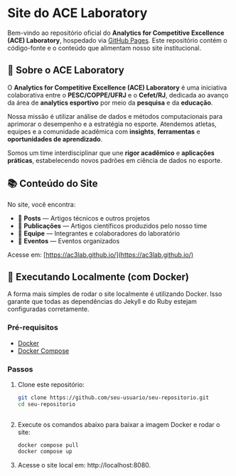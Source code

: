 # Site do ACE Laboratory

Bem-vindo ao repositório oficial do **Analytics for Competitive Excellence (ACE) Laboratory**, hospedado via [GitHub Pages](https://ac3lab.github.io/). Este repositório contém o código-fonte e o conteúdo que alimentam nosso site institucional.

## 🌟 Sobre o ACE Laboratory

O **Analytics for Competitive Excellence (ACE) Laboratory** é uma iniciativa colaborativa entre o **PESC/COPPE/UFRJ** e o **Cefet/RJ**, dedicada ao avanço da área de **analytics esportivo** por meio da **pesquisa** e da **educação**.

Nossa missão é utilizar análise de dados e métodos computacionais para aprimorar o desempenho e a estratégia no esporte. Atendemos atletas, equipes e a comunidade acadêmica com **insights**, **ferramentas** e **oportunidades de aprendizado**.

Somos um time interdisciplinar que une **rigor acadêmico** e **aplicações práticas**, estabelecendo novos padrões em ciência de dados no esporte.

## 📚 Conteúdo do Site

No site, você encontra:

- 📝 **Posts** — Artigos técnicos e outros projetos  
- 📄 **Publicações** — Artigos científicos produzidos pelo nosso time  
- 👥 **Equipe** — Integrantes e colaboradores do laboratório  
- 📅 **Eventos** — Eventos organizados 

Acesse em: [https://ac3lab.github.io/](https://ac3lab.github.io/)

## 🚀 Executando Localmente (com Docker)

A forma mais simples de rodar o site localmente é utilizando Docker. Isso garante que todas as dependências do Jekyll e do Ruby estejam configuradas corretamente.

### Pré-requisitos

- [Docker](https://www.docker.com/)  
- [Docker Compose](https://docs.docker.com/compose/)

### Passos

1. Clone este repositório:
   ```bash
   git clone https://github.com/seu-usuario/seu-repositorio.git
   cd seu-repositorio
  
2. Execute os comandos abaixo para baixar a imagem Docker e rodar o site:
   ```bash
   docker compose pull
   docker compose up

3. Acesse o site local em: http://localhost:8080.


